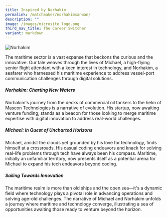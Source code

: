 ```yaml
---
title: Inspired by Norhakim
permalink: /matchmaker/norhakimsanwan/
description: ""
image: /images/microsite logo.png
third_nav_title: The Career Switcher
variant: markdown
---
```

<img border="0" alt="Norhakim" src="https://i.ibb.co/60tMLrC/Norhakim.png">

The maritime sector is a vast expanse that beckons the curious and the innovative. Our tale weaves through the lives of Michael, a high-flying senior flight attendant with a keen interest in technology, and Norhakim, a seafarer who harnessed his maritime experience to address vessel-port communication challenges through digital solutions.

##### Norhakim: Charting New Waters 
Norhakim's journey from the decks of commercial oil tankers to the helm of Mascon Technologies is a narrative of evolution. His startup, now awaiting venture funding, stands as a beacon for those looking to merge maritime expertise with digital innovation to address real-world challenges.

##### Michael: In Quest of Uncharted Horizons 
Michael, amidst the clouds yet grounded by his love for technology, finds himself at a crossroads. His casual coding endeavors and knack for solving real-life problems through tech have always been his compass. Maritime, initially an unfamiliar territory, now presents itself as a potential arena for Michael to expand his tech endeavors beyond coding.

##### Sailing Towards Innovation 
The maritime realm is more than old ships and the open sea—it's a dynamic field where technology plays a pivotal role in advancing operations and solving age-old challenges. The narrative of Michael and Norhakim unfolds a journey where maritime and technology converge, illustrating a sea of opportunities awaiting those ready to venture beyond the horizon.